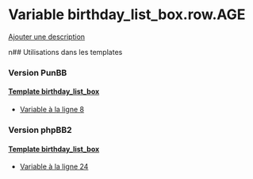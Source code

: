 # Variable birthday_list_box.row.AGE
[Ajouter une description](https://fa-tvars.appspot.com/birthday_list_box.row.AGE)

n## Utilisations dans les templates

### Version PunBB

#### [Template birthday_list_box](punbb/birthday_list_box.md)
* [Variable à la ligne 8](../punbb/birthday_list_box.tpl#L8)

### Version phpBB2

#### [Template birthday_list_box](subsilver/birthday_list_box.md)
* [Variable à la ligne 24](../subsilver/birthday_list_box.tpl#L24)